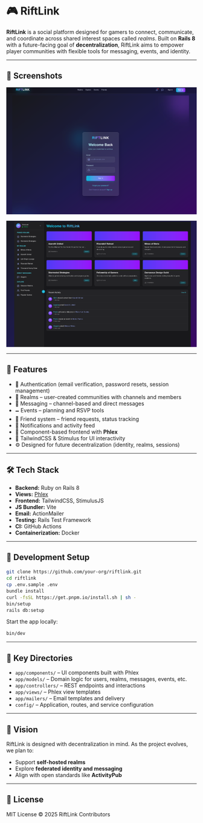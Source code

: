 # 🎮 RiftLink

**RiftLink** is a social platform designed for gamers to connect, communicate, and coordinate across shared interest spaces called _realms_. Built on **Rails 8** with a future-facing goal of **decentralization**, RiftLink aims to empower player communities with flexible tools for messaging, events, and identity.

---

## 📸 Screenshots

![RiftLink](./rift2.png)

![RiftLink Home](./rift1.png)

---

## 🤩 Features

- 🔐 Authentication (email verification, password resets, session management)
- 🏰 Realms – user-created communities with channels and members
- 💬 Messaging – channel-based and direct messages
- 🗕 Events – planning and RSVP tools
- 👥 Friend system – friend requests, status tracking
- 🕎 Notifications and activity feed
- 🧠 Component-based frontend with **Phlex**
- 🎨 TailwindCSS & Stimulus for UI interactivity
- ⚙️ Designed for future decentralization (identity, realms, sessions)

---

## 🛠 Tech Stack

- **Backend:** Ruby on Rails 8
- **Views:** [Phlex](https://phlex.fun)
- **Frontend:** TailwindCSS, StimulusJS
- **JS Bundler:** Vite
- **Email:** ActionMailer
- **Testing:** Rails Test Framework
- **CI:** GitHub Actions
- **Containerization:** Docker

---

## 🥪 Development Setup

```bash
git clone https://github.com/your-org/riftlink.git
cd riftlink
cp .env.sample .env
bundle install
curl -fsSL https://get.pnpm.io/install.sh | sh -
bin/setup
rails db:setup
```

Start the app locally:

```bash
bin/dev
```

---

## 📂 Key Directories

- `app/components/` – UI components built with Phlex
- `app/models/` – Domain logic for users, realms, messages, events, etc.
- `app/controllers/` – REST endpoints and interactions
- `app/views/` – Phlex view templates
- `app/mailers/` – Email templates and delivery
- `config/` – Application, routes, and service configuration

---

## 🎯 Vision

RiftLink is designed with decentralization in mind. As the project evolves, we plan to:

- Support **self-hosted realms**
- Explore **federated identity and messaging**
- Align with open standards like **ActivityPub**

---

## 📜 License

MIT License © 2025 RiftLink Contributors
